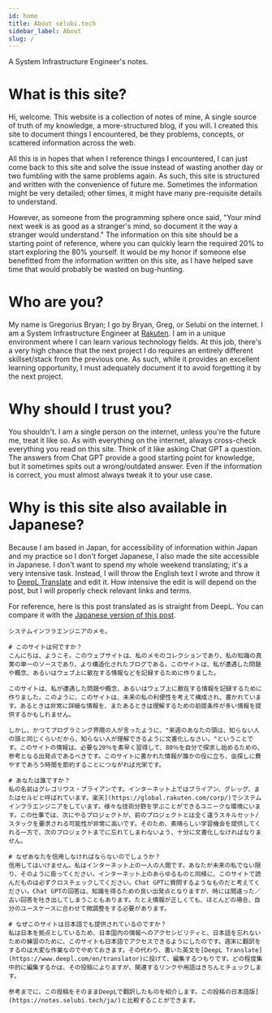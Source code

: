 ```yaml
---
id: home
title: About selubi.tech
sidebar_label: About
slug: /
---
```


A System Infrastructure Engineer's notes.

# What is this site?

Hi, welcome. This website is a collection of notes of mine, A single source of truth of my knowledge, a more-structured blog, if you will. I created this site to document things I encountered, be they problems, concepts, or scattered information across the web.

All this is in hopes that when I reference things I encountered, I can just come back to this site and solve the issue instead of wasting another day or two fumbling with the same problems again. As such, this site is structured and written with the convenience of future me. Sometimes the information might be very detailed; other times, it might have many pre-requisite details to understand.

However, as someone from the programming sphere once said, "Your mind next week is as good as a stranger's mind, so document it the way a stranger would understand." The information on this site should be a starting point of reference, where you can quickly learn the required 20% to start exploring the 80% yourself. It would be my honor if someone else benefitted from the information written on this site, as I have helped save time that would probably be wasted on bug-hunting.

# Who are you?

My name is Gregorius Bryan; I go by Bryan, Greg, or Selubi on the internet. I am a System Infrastructure Engineer at [Rakuten](https://global.rakuten.com/corp/). I am in a unique environment where I can learn various technology fields. At this job, there's a very high chance that the next project I do requires an entirely different skillset/stack from the previous one. As such, while it provides an excellent learning opportunity, I must adequately document it to avoid forgetting it by the next project.

# Why should I trust you?

You shouldn't. I am a single person on the internet, unless you're the future me, treat it like so. As with everything on the internet, always cross-check everything you read on this site. Think of it like asking Chat GPT a question. The answers from Chat GPT provide a good starting point for knowledge, but it sometimes spits out a wrong/outdated answer. Even if the information is correct, you must almost always tweak it to your use case.

# Why is this site also available in Japanese?

Because I am based in Japan, for accessibility of information within Japan and my practice so I don't forget Japanese, I also made the site accessible in Japanese. I don't want to spend my whole weekend translating; it's a very intensive task. Instead, I will throw the English text I wrote and throw it to [DeepL Translate](https://www.deepl.com/en/translator) and edit it. How intensive the edit is will depend on the post, but I will properly check relevant links and terms.

For reference, here is this post translated as is straight from DeepL. You can compare it with the [Japanese version of this post](https://notes.selubi.tech/ja/).

```
システムインフラエンジニアのメモ。

# このサイトは何ですか？
こんにちは、ようこそ。このウェブサイトは、私のメモのコレクションであり、私の知識の真実の単一のソースであり、より構造化されたブログである。このサイトは、私が遭遇した問題や概念、あるいはウェブ上に散在する情報などを記録するために作りました。

このサイトは、私が遭遇した問題や概念、あるいはウェブ上に散在する情報を記録するために作りました。このように、このサイトは、未来の私の利便性を考えて構成され、書かれています。あるときは非常に詳細な情報を、またあるときは理解するための前提条件が多い情報を提供するかもしれません。

しかし、かつてプログラミング界隈の人が言ったように、"来週のあなたの頭は、知らない人の頭と同じくらいだから、知らない人が理解できるように文書化しなさい。"ということです。このサイトの情報は、必要な20％を素早く習得して、80％を自分で探求し始めるための、参考となる出発点であるべきです。このサイトに書かれた情報が誰かの役に立ち、虫探しに費やすであろう時間を節約することにつながれば光栄です。

# あなたは誰ですか？
私の名前はグレゴリウス・ブライアンです。インターネット上ではブライアン、グレッグ、またはセルビと呼ばれています。楽天](https://global.rakuten.com/corp/)でシステムインフラエンジニアをしています。様々な技術分野を学ぶことができるユニークな環境にいます。この仕事では、次にやるプロジェクトが、前のプロジェクトとは全く違うスキルセット/スタックを要求される可能性が非常に高いです。そのため、素晴らしい学習機会を提供してくれる一方で、次のプロジェクトまでに忘れてしまわないよう、十分に文書化しなければなりません。

# なぜあなたを信用しなければならないのでしょうか？
信用してはいけません。私はインターネット上の一人の人間です。あなたが未来の私でない限り、そのように扱ってください。インターネット上のあらゆるものと同様に、このサイトで読んだものは必ずクロスチェックしてください。Chat GPTに質問するようなものだと考えてください。Chat GPTの回答は、知識を得るための良い出発点となりますが、時には間違った／古い回答を吐き出してしまうこともあります。たとえ情報が正しくても、ほとんどの場合、自分のユースケースに合わせて微調整をする必要があります。

# なぜこのサイトは日本語でも提供されているのですか？
私は日本を拠点としているため、日本国内の情報へのアクセシビリティと、日本語を忘れないための練習のために、このサイトも日本語でアクセスできるようにしたのです。週末に翻訳をするのは大変な作業なのでやめておきます。その代わり、書いた英文を[DeepL Translate](https://www.deepl.com/en/translator)に投げて、編集するつもりです。どの程度集中的に編集するかは、その投稿によりますが、関連するリンクや用語はきちんとチェックします。

参考までに、この投稿をそのままDeepLで翻訳したものを紹介します。この投稿の日本語版](https://notes.selubi.tech/ja/)と比較することができます。
```
